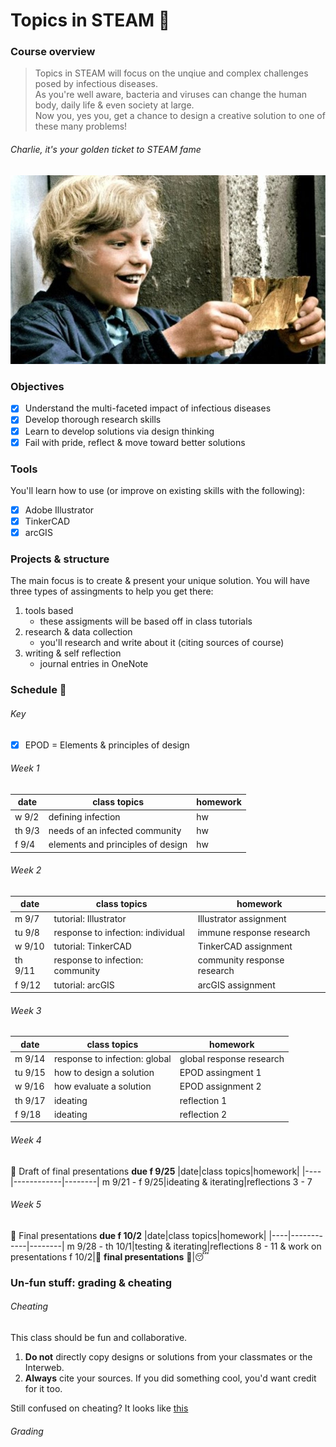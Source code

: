# Topics in STEAM&nbsp;:nut_and_bolt:

### Course overview 
> Topics in STEAM will focus on the unqiue and complex challenges posed by infectious diseases.\
> As you're well aware, bacteria and viruses can change the human body, daily life & even society at large.\
> Now you, yes you, get a chance to design a creative solution to one of these many problems!
###### Charlie, it's your golden ticket to STEAM fame
![goldenTicket](goldenTicket.jpg)

### Objectives
  - [x] Understand the multi-faceted impact of infectious diseases
  - [x] Develop thorough research skills 
  - [x] Learn to develop solutions via design thinking 
  - [x] Fail with pride, reflect & move toward better solutions
### Tools
You'll learn how to use (or improve on existing skills with the following):
  - [x] Adobe Illustrator
  - [x] TinkerCAD
  - [x] arcGIS
### Projects & structure
The main focus is to create & present your unique solution.
You will have three types of assingments to help you get there:
  1. tools based
      - these assigments will be based off in class tutorials
  2. research & data collection 
      - you'll research and write about it (citing sources of course)
  3. writing & self reflection 
      - journal entries in OneNote

### Schedule&nbsp;:calendar:
  
  ###### Key
  - [x] EPOD = Elements & principles of design
  
  ###### Week 1
  |date|class topics|homework|
  |----|------------|--------|
  w 9/2|defining infection|hw
  th 9/3|needs of an infected community|hw
  f 9/4|elements and principles of design|hw
  ###### Week 2
  |date|class topics|homework|
  |----|------------|--------|
  m 9/7|tutorial: Illustrator|Illustrator assignment
  tu 9/8|response to infection: individual|immune response research
  w 9/10|tutorial: TinkerCAD|TinkerCAD assignment
  th 9/11|response to infection: community|community response research
  f 9/12|tutorial: arcGIS|arcGIS assignment
  ###### Week 3
  |date|class topics|homework|
  |----|------------|--------|
  m 9/14|response to infection: global|global response research
  tu 9/15|how to design a solution|EPOD assingment 1
  w 9/16|how evaluate a solution|EPOD assignment 2
  th 9/17|ideating|reflection 1
  f 9/18|ideating|reflection 2
  ###### Week 4
  :pushpin: Draft of final presentations **due f 9/25**
  |date|class topics|homework|
  |----|------------|--------|
  m 9/21 - f 9/25|ideating & iterating|reflections 3 - 7
  ###### Week 5
  :pushpin: Final presentations **due f 10/2**
  |date|class topics|homework|
  |----|------------|--------|
  m 9/28 - th 10/1|testing & iterating|reflections 8 - 11 & work on presentations
  f 10/2|:tada:&nbsp;**final presentations**&nbsp;:tada:|:sleeping:
  
### Un-fun stuff: grading & cheating
 ###### Cheating
 This class should be fun and collaborative.
   1. **Do not** directly copy designs or solutions from your classmates or the Interweb.
   2. **Always** cite your sources. If you did something cool, you'd want credit for it too.
  
 Still confused on cheating? It looks like [this](https://static01.nyt.com/images/2012/10/23/sports/YJPARMSTRONG1/YJPARMSTRONG1-superJumbo.jpg?quality=90&auto=webp)
 ###### Grading
     
  
  
  
 
 
 
